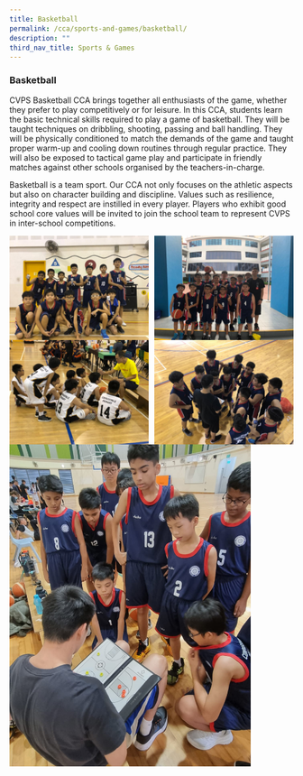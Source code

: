 ```yaml
---
title: Basketball
permalink: /cca/sports-and-games/basketball/
description: ""
third_nav_title: Sports & Games
---
```

### **Basketball**
CVPS Basketball CCA brings together all enthusiasts of the game, whether they prefer to play competitively or for leisure. In this CCA, students learn the basic technical skills required to play a game of basketball. They will be taught techniques on dribbling, shooting, passing and ball handling. They will be physically conditioned to match the demands of the game and taught proper warm-up and cooling down routines through regular practice. They will also be exposed to tactical game play and participate in friendly matches against other schools organised by the teachers-in-charge. 

Basketball is a team sport. Our CCA not only focuses on the athletic aspects but also on character building and discipline. Values such as resilience, integrity and respect are instilled in every player. Players who exhibit good school core values will be invited to join the school team to represent CVPS in inter-school competitions.

<img src="/images/basketball1.jpeg" style="width:49%" align=left>
<img src="/images/basketball2.jpeg" style="width:49%" align=right>

<br clear="left">

<img src="/images/basketball3.jpeg" style="width:49%" align=left>
<img src="/images/basketball4.jpeg" style="width:49%" align=right>

<br clear="left">

<img src="/images/Basketball.jpeg" style="width:85%">